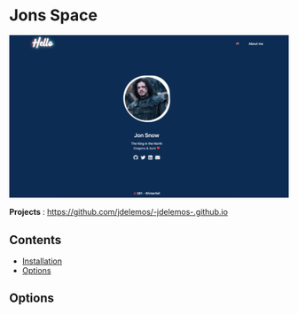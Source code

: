# **Jons Space**

![alt text](screenshot.png "Screenshoot")

**Projects** : https://github.com/jdelemos/-jdelemos-.github.io
## Contents

- [Installation](#installation)
- [Options](#options)


## Options


